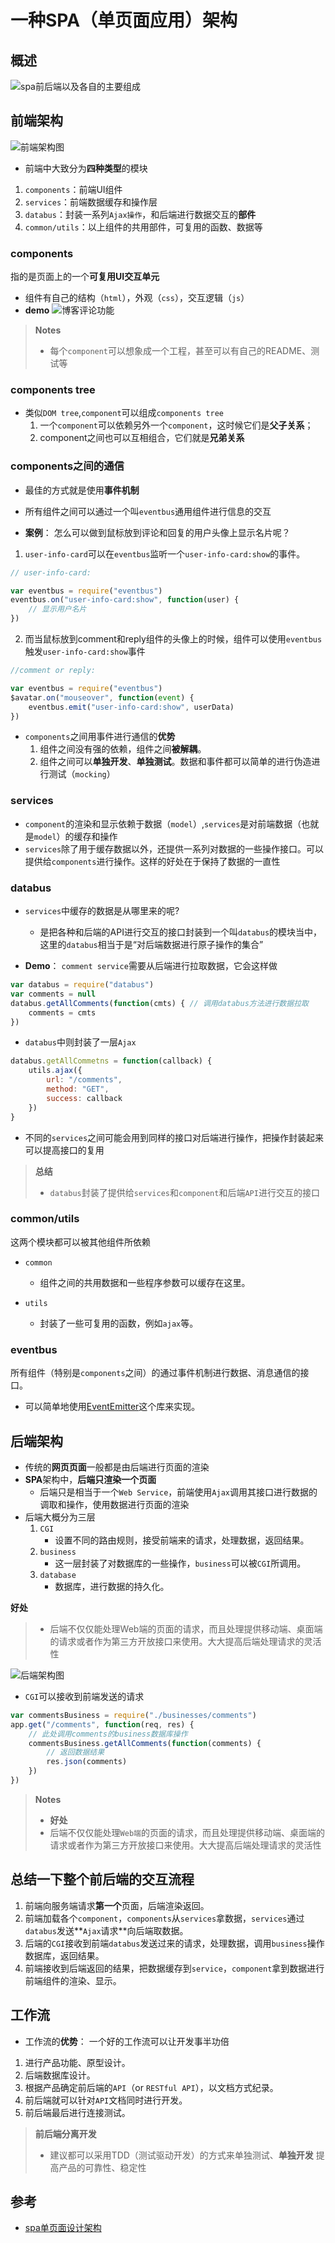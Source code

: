 # 一种SPA（单页面应用）架构

## 概述
![spa前后端以及各自的主要组成](https://sfault-image.b0.upaiyun.com/313/912/31391284-56fe284a42a58_articlex)

## 前端架构
![前端架构图](https://segmentfault.com/image?src=https://cloud.githubusercontent.com/assets/6436132/3597146/1cdbb8c0-0cce-11e4-84fb-af528f3e3226.jpg&objectId=1190000000607661&token=d7fb0e7fd0cc2fe71fef0fb719083afd)

- 前端中大致分为**四种类型**的模块
1. `components`：前端UI组件
2. `services`：前端数据缓存和操作层
3. `databus`：封装一系列`Ajax操作`，和后端进行数据交互的**部件**
4. `common/utils`：以上组件的共用部件，可复用的函数、数据等

### components
指的是页面上的一个**可复用UI交互单元**
- 组件有自己的结构（`html`），外观（`css`），交互逻辑（`js`）
- **demo**
![博客评论功能](https://segmentfault.com/image?src=https://cloud.githubusercontent.com/assets/6436132/3597177/75747f1c-0cce-11e4-91be-1d329f4cb77a.jpg&objectId=1190000000607661&token=bd2fb5c0efd09fe010c3a9a6fa795d8b)

> **Notes**
> - 每个`component`可以想象成一个工程，甚至可以有自己的README、测试等

### components tree
-  类似`DOM tree`,`component`可以组成`components tree`
   1. 一个`component`可以依赖另外一个`component`，这时候它们是**父子关系**；
   2. component之间也可以互相组合，它们就是**兄弟关系**

### components之间的通信
- 最佳的方式就是使用**事件机制**
- 所有组件之间可以通过一个叫`eventbus`通用组件进行信息的交互

- **案例**： 怎么可以做到鼠标放到评论和回复的用户头像上显示名片呢？
1. `user-info-card`可以在`eventbus`监听一个`user-info-card:show`的事件。

```javascript
// user-info-card:

var eventbus = require("eventbus")
eventbus.on("user-info-card:show", function(user) {
    // 显示用户名片
})

```

2. 而当鼠标放到comment和reply组件的头像上的时候，组件可以使用`eventbus`触发`user-info-card:show`事件

```javascript
//comment or reply:

var eventbus = require("eventbus")
$avatar.on("mouseover", function(event) {
    eventbus.emit("user-info-card:show", userData)
})
```

- `components`之间用事件进行通信的**优势**
  1. 组件之间没有强的依赖，组件之间**被解耦**。
  2. 组件之间可以**单独开发**、**单独测试**。数据和事件都可以简单的进行伪造进行测试（`mocking`）

### services
- `component`的渲染和显示依赖于数据（`model`）,`services`是对前端数据（也就是`model`）的缓存和操作
- `services`除了用于缓存数据以外，还提供一系列对数据的一些操作接口。可以提供给`components`进行操作。这样的好处在于保持了数据的一直性

### databus
- `services`中缓存的数据是从哪里来的呢?
   - 是把各种和后端的API进行交互的接口封装到一个叫`databus`的模块当中，这里的`databus`相当于是“对后端数据进行原子操作的集合”

- **Demo**： `comment service`需要从后端进行拉取数据，它会这样做
```javascript
var databus = require("databus")
var comments = null
databus.getAllComments(function(cmts) { // 调用databus方法进行数据拉取
    comments = cmts
})
```
   - `databus`中则封装了一层`Ajax`

```javascript
databus.getAllCommetns = function(callback) {
    utils.ajax({
        url: "/comments",
        method: "GET",
        success: callback
    })
}
```
- 不同的`services`之间可能会用到同样的接口对后端进行操作，把操作封装起来可以提高接口的复用

> **总结**
> - `databus`封装了提供给`services`和`component`和后端`API`进行交互的接口

### common/utils
这两个模块都可以被其他组件所依赖

- `common`
   - 组件之间的共用数据和一些程序参数可以缓存在这里。

- `utils`
   - 封装了一些可复用的函数，例如`ajax`等。

### eventbus
所有组件（特别是`components`之间）的通过事件机制进行数据、消息通信的接口。
- 可以简单地使用[EventEmitter](https://github.com/asyncly/EventEmitter2)这个库来实现。

## 后端架构
- 传统的**网页页面**一般都是由后端进行页面的渲染
- **SPA**架构中，**后端只渲染一个页面**
   - 后端只是相当于一个`Web Service`，前端使用`Ajax`调用其接口进行数据的调取和操作，使用数据进行页面的渲染
- 后端大概分为三层
  1. `CGI`
     - 设置不同的路由规则，接受前端来的请求，处理数据，返回结果。
  2. `business`
      - 这一层封装了对数据库的一些操作，`business`可以被`CGI`所调用。
  3. `database`
       - 数据库，进行数据的持久化。

**好处**
> - 后端不仅仅能处理Web端的页面的请求，而且处理提供移动端、桌面端的请求或者作为第三方开放接口来使用。大大提高后端处理请求的灵活性

![后端架构图](https://segmentfault.com/image?src=https://cloud.githubusercontent.com/assets/6436132/3597195/9be8b2f8-0cce-11e4-83f5-5a7baf960de5.jpg&objectId=1190000000607661&token=777e4977834daad885c553bbc92eb15c)

- `CGI`可以接收到前端发送的请求
```javascript
var commentsBusiness = require("./businesses/comments")
app.get("/comments", function(req, res) {
    // 此处调用comments的business数据库操作
    commentsBusiness.getAllComments(function(comments) {
        // 返回数据结果
        res.json(comments)
    })
})
```

> **Notes**
> -  **好处**
> - 后端不仅仅能处理`Web端`的页面的请求，而且处理提供移动端、桌面端的请求或者作为第三方开放接口来使用。大大提高后端处理请求的灵活性


## 总结一下整个前后端的交互流程
1. 前端向服务端请求**第一个**页面，后端渲染返回。
2. 前端加载各个`component`，`components`从`services`拿数据，`services`通过`databus`发送**`Ajax`请求**向后端取数据。
3. 后端的`CGI`接收到前端`databus`发送过来的请求，处理数据，调用`business`操作数据库，返回结果。
4. 前端接收到后端返回的结果，把数据缓存到`service`，`component`拿到数据进行前端组件的渲染、显示。


## 工作流
- 工作流的**优势**： 一个好的工作流可以让开发事半功倍

1. 进行产品功能、原型设计。
2. 后端数据库设计。
3. 根据产品确定前后端的`API`（or `RESTful API`），以文档方式纪录。
4. 前后端就可以针对`API`文档同时进行开发。
5. 前后端最后进行连接测试。

> **前后端分离开发**
> - 建议都可以采用TDD（测试驱动开发）的方式来单独测试、**单独开发**
> 提高产品的可靠性、稳定性

## 参考
- [spa单页面设计架构](https://segmentfault.com/a/1190000000607661#articleHeader0)